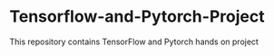 # Tensorflow-and-Pytorch-Project
This repository contains  TensorFlow and Pytorch  hands on project
